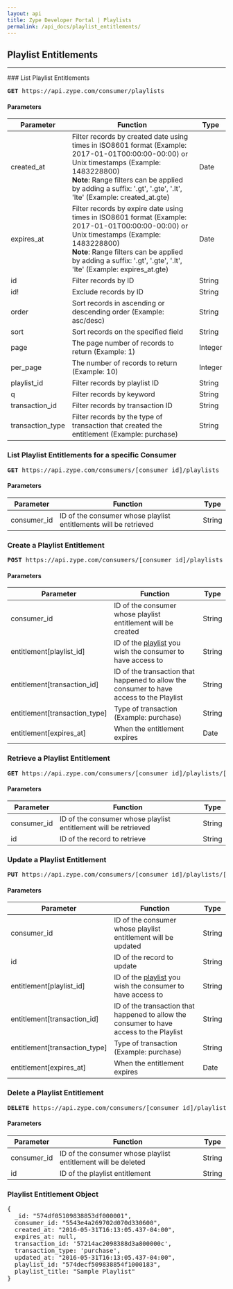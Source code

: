 ```yaml
---
layout: api
title: Zype Developer Portal | Playlists
permalink: /api_docs/playlist_entitlements/
---
```


## Playlist Entitlements

<hr>
### List Playlist Entitlements
<pre><b>GET</b> https://api.zype.com/consumer/playlists</pre>

#### Parameters

Parameter | Function | Type
--------- | -------- | ----
created_at | Filter records by created date using times in ISO8601 format (Example: 2017-01-01T00:00:00-00:00) or Unix timestamps (Example: 1483228800) <br />**Note**: Range filters can be applied by adding a suffix: '.gt', '.gte', '.lt', 'lte' (Example: created_at.gte) | Date
expires_at | Filter records by expire date using times in ISO8601 format (Example: 2017-01-01T00:00:00-00:00) or Unix timestamps (Example: 1483228800) <br />**Note**: Range filters can be applied by adding a suffix: '.gt', '.gte', '.lt', 'lte' (Example: expires_at.gte) | Date
id        | Filter records by ID | String
id!       | Exclude records by ID | String
order     | Sort records in ascending or descending order (Example: asc/desc) | String
sort | Sort records on the specified field | String
page | The page number of records to return (Example: 1) | Integer
per_page | The number of records to return (Example: 10) | Integer
playlist_id | Filter records by playlist ID | String
q         | Filter records by keyword | String
transaction_id | Filter records by transaction ID | String
transaction_type | Filter records by the type of transaction that created the entitlement (Example: purchase) | String

### List Playlist Entitlements for a specific Consumer
<pre>
<b>GET</b> https://api.zype.com/consumers/[consumer_id]/playlists
</pre>

#### Parameters

Parameter | Function | Type
--------- | -------- | ----
consumer_id | ID of the consumer whose playlist entitlements will be retrieved | String

### Create a Playlist Entitlement
<pre>
<b>POST</b> https://api.zype.com/consumers/[consumer_id]/playlists
</pre>

#### Parameters

Parameter | Function | Type
--------- | -------- | ----
consumer_id | ID of the consumer whose playlist entitlement will be created | String
entitlement[playlist_id] | ID of the [playlist](/api_docs/playlists) you wish the consumer to have access to | String
entitlement[transaction_id] | ID of the transaction that happened to allow the consumer to have access to the Playlist | String
entitlement[transaction_type] | Type of transaction (Example: purchase) | String
entitlement[expires_at] | When the entitlement expires | Date

### Retrieve a Playlist Entitlement
<pre>
<b>GET</b> https://api.zype.com/consumers/[consumer_id]/playlists/[id]
</pre>

#### Parameters

Parameter | Function | Type
--------- | -------- | ----
consumer_id | ID of the consumer whose playlist entitlement will be retrieved | String
id | ID of the record to retrieve | String

### Update a Playlist Entitlement
<pre>
<b>PUT</b> https://api.zype.com/consumers/[consumer_id]/playlists/[id]
</pre>

#### Parameters

Parameter | Function | Type
--------- | -------- | ----
consumer_id | ID of the consumer whose playlist entitlement will be updated | String
id | ID of the record to update | String
entitlement[playlist_id] | ID of the [playlist](/api_docs/playlists) you wish the consumer to have access to | String
entitlement[transaction_id] | ID of the transaction that happened to allow the consumer to have access to the Playlist | String
entitlement[transaction_type] | Type of transaction (Example: purchase) | String
entitlement[expires_at] | When the entitlement expires | Date

### Delete a Playlist Entitlement
<pre>
<b>DELETE</b> https://api.zype.com/consumers/[consumer_id]/playlists/[id]
</pre>

#### Parameters

Parameter | Function | Type
--------- | -------- | ----
consumer_id | ID of the consumer whose playlist entitlement will be deleted | String
id | ID of the playlist entitlement | String

### Playlist Entitlement Object

<pre>
{
  _id: "574df05109838853df000001",
  consumer_id: "5543e4a269702d070d330600",
  created_at: "2016-05-31T16:13:05.437-04:00",
  expires_at: null,
  transaction_id: '57214ac2098388d3a800000c',
  transaction_type: 'purchase',
  updated_at: "2016-05-31T16:13:05.437-04:00",
  playlist_id: "574decf509838854f1000183",
  playlist_title: "Sample Playlist"
}
</pre>
